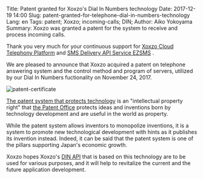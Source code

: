 Title: Patent granted for Xoxzo's Dial In Numbers technology
Date: 2017-12-19 14:00
Slug: patent-granted-for-telephone-dial-in-numbers-technology
Lang: en
Tags: patent; Xoxzo; incoming-calls; DIN; 
Author: Aiko Yokoyama
Summary: Xoxzo was granted a patent for the system to receive and process incoming calls.

Thank you very much for your continuous support for [Xoxzo Cloud Telephony Platform](https://www.xoxzo.com/en/) and 
[SMS Delivery API Service EZSMS](https://www.ezsms.biz/ja/) .

We are pleased to announce that Xoxzo acquired a patent on telephone answering system and the
control method and program of servers, utilized by our Dial In Numbers
fuctionality on November 24, 2017.

![patent-certificate](/images/patent.jpg)

[The patent system that protects technology](https://www.jpo.go.jp/beginner/beginner_03.html) is 
an "intellectual property right" that 
[the Patent Office](https://www.jpo.go.jp/index.htm) protects ideas and inventions 
born by technology development and are useful in the world as property.

While the patent system allows inventors to monopolize inventions, 
it is a system to promote new technological development with hints as it publishes its invention instead.
Indeed, it can be said that the patent system is one of the pillars supporting Japan's economic growth.

Xoxzo hopes Xoxzo's [DIN API](https://www.xoxzo.com/en/about/dial-in-api/) 
that is based on this technology are to be used for various purposes, 
and it will help to revitalize the current and the future application development.
